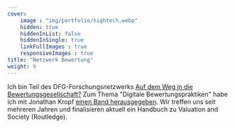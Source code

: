 ```yaml
---
cover:
    image : "img/portfolio/hightech.webp"
    hidden: true
    hiddenInList: false
    hiddenInSingle: true
    linkFullImages : true
    responsiveImages : true
title: "Netzwerk Bewertung"
weight: 9
---
```


Ich bin Teil des DFG-Forschungsnetzwerks [Auf dem Weg in die Bewertungsgesellschaft?](https://www.sowi.hu-berlin.de/de/lehrbereiche/allgemeine-soziologie/forschung/bewertung) Zum Thema "Digitale Bewertungspraktiken" habe ich mit Jonathan Kropf [einen Band herausgegeben](https://link.springer.com/book/10.1007/978-3-658-21165-3).  <!--more--> Wir treffen uns seit mehreren Jahren und finalisieren aktuell ein Handbuch zu Valuation and Society (Routledge). 
